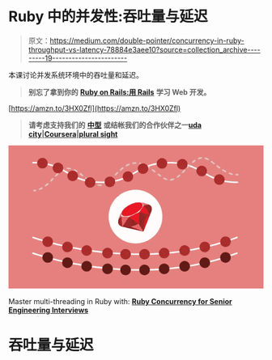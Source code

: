 # Ruby 中的并发性:吞吐量与延迟

> 原文：<https://medium.com/double-pointer/concurrency-in-ruby-throughput-vs-latency-78884e3aee10?source=collection_archive---------19----------------------->

本课讨论并发系统环境中的吞吐量和延迟。

> **别忘了拿到你的** [**Ruby on Rails:用 Rails**](https://amzn.to/3HX0Zfl) **学习 Web 开发。**

[https://amzn.to/3HX0Zfl](https://amzn.to/3HX0Zfl)

> **请考虑支持我们的** [**中型**](https://bit.ly/3OvimpR) **或结帐我们的合作伙伴之一**[**uda city**](https://bit.ly/3JIpvl4)**|**[**Coursera**](https://imp.i384100.net/zaYBB0)**|**[**plural sight**](https://pluralsight.pxf.io/Ao7GGK)

[![](img/5ab1de5b8118ce1de82a6dfb65cab063.png)](https://bit.ly/3bex1kP)

Master multi-threading in Ruby with: [**Ruby Concurrency for Senior Engineering Interviews**](https://bit.ly/3bex1kP)

# 吞吐量与延迟